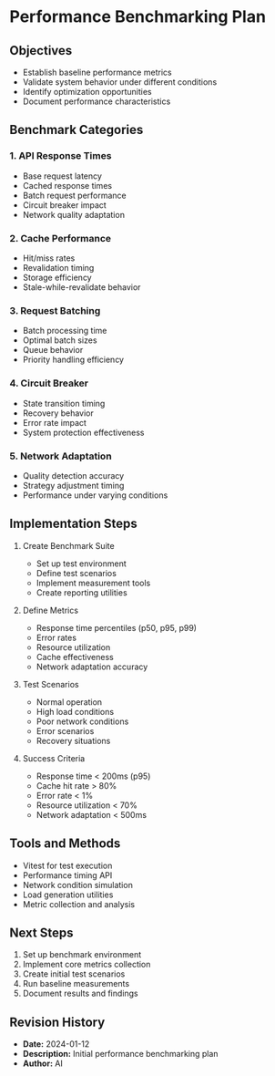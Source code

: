 # Performance Benchmarking Plan

## Objectives
- Establish baseline performance metrics
- Validate system behavior under different conditions
- Identify optimization opportunities
- Document performance characteristics

## Benchmark Categories

### 1. API Response Times
- Base request latency
- Cached response times
- Batch request performance
- Circuit breaker impact
- Network quality adaptation

### 2. Cache Performance
- Hit/miss rates
- Revalidation timing
- Storage efficiency
- Stale-while-revalidate behavior

### 3. Request Batching
- Batch processing time
- Optimal batch sizes
- Queue behavior
- Priority handling efficiency

### 4. Circuit Breaker
- State transition timing
- Recovery behavior
- Error rate impact
- System protection effectiveness

### 5. Network Adaptation
- Quality detection accuracy
- Strategy adjustment timing
- Performance under varying conditions

## Implementation Steps

1. Create Benchmark Suite
   - Set up test environment
   - Define test scenarios
   - Implement measurement tools
   - Create reporting utilities

2. Define Metrics
   - Response time percentiles (p50, p95, p99)
   - Error rates
   - Resource utilization
   - Cache effectiveness
   - Network adaptation accuracy

3. Test Scenarios
   - Normal operation
   - High load conditions
   - Poor network conditions
   - Error scenarios
   - Recovery situations

4. Success Criteria
   - Response time < 200ms (p95)
   - Cache hit rate > 80%
   - Error rate < 1%
   - Resource utilization < 70%
   - Network adaptation < 500ms

## Tools and Methods
- Vitest for test execution
- Performance timing API
- Network condition simulation
- Load generation utilities
- Metric collection and analysis

## Next Steps
1. Set up benchmark environment
2. Implement core metrics collection
3. Create initial test scenarios
4. Run baseline measurements
5. Document results and findings

## Revision History
- **Date:** 2024-01-12
- **Description:** Initial performance benchmarking plan
- **Author:** AI
